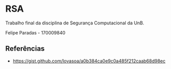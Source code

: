 # RSA

Trabalho final da disciplina de Segurança Computacional da UnB.

Felipe Paradas - 170009840

## Referências

- https://gist.github.com/lovasoa/a0b384ca0e9c0a485f212caab68d98ec